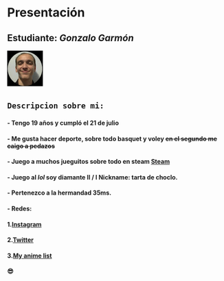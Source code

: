 # **Presentación**

## **Estudiante:** _Gonzalo Garmón_
![mi foto](Foto.jpeg)

## `Descripcion sobre mi:`
#### - Tengo 19 años y cumpló el 21 de julio
#### - Me gusta hacer deporte, sobre todo basquet y voley ~~en el segundo me caigo a pedazos~~
#### - Juego a muchos jueguitos sobre todo en steam [Steam](https://steamcommunity.com/profiles/76561198300100100/)
#### - Juego al _lol_ soy diamante II / I **Nickname:** tarta de choclo.
#### - Pertenezco a la hermandad 35ms.
#### - **Redes:**
#### 1.[Instagram](https://www.instagram.com/gonzagarmon/?hl=es-la)
#### 2.[Twitter](https://twitter.com/GarmonGonzalo)
#### 3.[My anime list](https://myanimelist.net/profile/Falsehud)


#### :sunglasses:
 